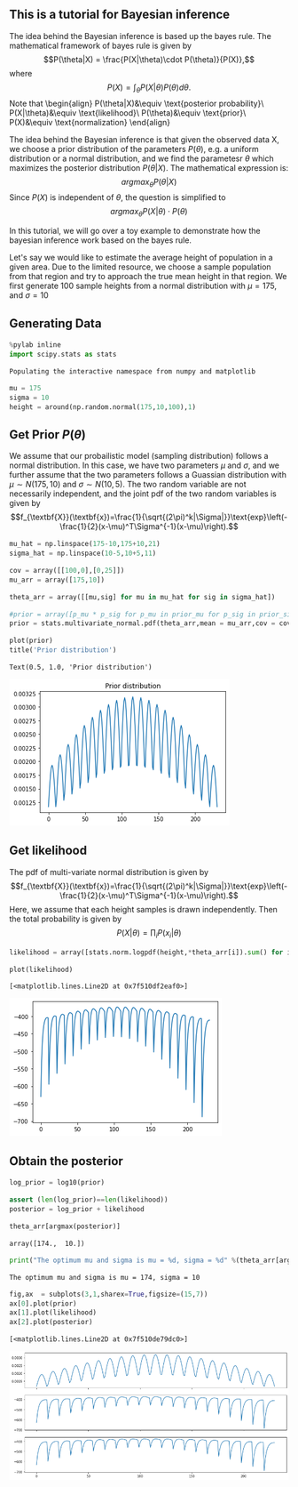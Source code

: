 ## This is a tutorial for Bayesian inference

The idea behind the Bayesian inference is based up the bayes rule. The mathematical framework of bayes rule is given by $$P(\theta|X) = \frac{P(X|\theta)\cdot P(\theta)}{P(X)},$$ where $$P(X)=\int_\theta P(X|\theta)P(\theta)d\theta.$$ Note that
\begin{align}
P(\theta|X)&\equiv \text{posterior probability}\\
P(X|\theta)&\equiv \text{likelihood}\\
P(\theta)&\equiv \text{prior}\\
P(X)&\equiv \text{normalization}
\end{align}



The idea behind the Bayesian inference is that given the observed data X, we choose a prior distribution of the parameters $P(\theta)$, e.g. a uniform distribution or a normal distribution, and we find the parametesr $\theta$ which maximizes the posterior distribution $P(\theta|X)$. The mathematical expression is:
$$argmax_\theta P(\theta|X)$$
Since $P(X)$ is independent of $\theta$, the question is simplified to $$argmax_\theta P(X|\theta)\cdot P(\theta)$$

In this tutorial, we will go over a toy example to demonstrate how the bayesian inference work based on the bayes rule.

Let's say we would like to estimate the average height of population in a given area. Due to the limited resource, we choose a sample population from that region and try to approach the true mean height in that region. We first generate 100 sample heights from a normal distribution with $\mu=175$, and $\sigma = 10$

## Generating Data


```python
%pylab inline
import scipy.stats as stats
```

    Populating the interactive namespace from numpy and matplotlib



```python
mu = 175
sigma = 10
height = around(np.random.normal(175,10,100),1)
```

## Get Prior $P(\theta)$

We assume that our probailistic model (sampling distribution) follows a normal distribution. In this case, we have two parameters $\mu$ and $\sigma$, and we further assume that the two parameters follows a Guassian distribution with $\mu\sim N(175,10)$ and $\sigma \sim N(10,5)$. The two random variable are not necessarily independent, and the joint pdf of the two random variables is given by 
$$f_{\textbf{X}}(\textbf{x})=\frac{1}{\sqrt{(2\pi)^k|\Sigma|}}\text{exp}\left(-\frac{1}{2}(x-\mu)^T\Sigma^{-1}(x-\mu)\right).$$ 


```python
mu_hat = np.linspace(175-10,175+10,21)
sigma_hat = np.linspace(10-5,10+5,11)
```


```python
cov = array([[100,0],[0,25]])
mu_arr = array([175,10])
```


```python
theta_arr = array([[mu,sig] for mu in mu_hat for sig in sigma_hat])
```


```python
#prior = array([p_mu * p_sig for p_mu in prior_mu for p_sig in prior_sigma])
prior = stats.multivariate_normal.pdf(theta_arr,mean = mu_arr,cov = cov)
```


```python
plot(prior)
title('Prior distribution')
```




    Text(0.5, 1.0, 'Prior distribution')




    
![png](output_14_1.png)
    


## Get likelihood

The pdf of multi-variate normal distribution is given by 
$$f_{\textbf{X}}(\textbf{x})=\frac{1}{\sqrt{(2\pi)^k|\Sigma|}}\text{exp}\left(-\frac{1}{2}(x-\mu)^T\Sigma^{-1}(x-\mu)\right).$$ Here, we assume that each height samples is drawn independently. Then the total probability is given by 
$$P(X|\theta)=\prod_i P(x_i|\theta)$$


```python
likelihood = array([stats.norm.logpdf(height,*theta_arr[i]).sum() for i in range(theta_arr.shape[0])])
```


```python
plot(likelihood)
```




    [<matplotlib.lines.Line2D at 0x7f510df2eaf0>]




    
![png](output_18_1.png)
    


## Obtain the posterior


```python
log_prior = log10(prior)
```


```python
assert (len(log_prior)==len(likelihood))
posterior = log_prior + likelihood
```


```python
theta_arr[argmax(posterior)]
```




    array([174.,  10.])




```python
print("The optimum mu and sigma is mu = %d, sigma = %d" %(theta_arr[argmax(posterior)][0],theta_arr[argmax(posterior)][1]))
```

    The optimum mu and sigma is mu = 174, sigma = 10



```python
fig,ax  = subplots(3,1,sharex=True,figsize=(15,7))
ax[0].plot(prior)
ax[1].plot(likelihood)
ax[2].plot(posterior)
```




    [<matplotlib.lines.Line2D at 0x7f510de79dc0>]




    
![png](output_24_1.png)
    



```python

```
